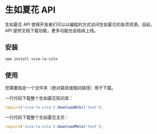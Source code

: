 # 生如夏花 API

生如夏花 API 使得开发者们可以以编程的方式访问生如夏花的各项资源。目前，API 提供文档下载功能，更多功能也会陆续上线。

## 安装

```bash
npm install viva-la-vita
```

## 使用

您需要指定一个文件夹（绝对路径或相对路径）用于下载。

一行代码下载整个生如夏花知识库：

```javascript
require('viva-la-vita').downloadWiki('test');
```

一行代码下载整个生如夏花主页：

```javascript
require('viva-la-vita').downloadMeta('test');
```

